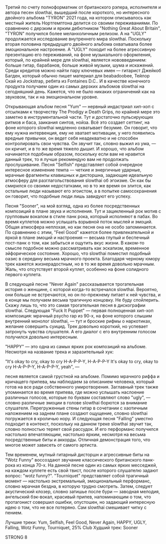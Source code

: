 Третий по счету полноформатник от британского рэпера, исполнителя и автора песен slowthai, вышедший после короткого, но интересного двойного альбома "TYRON" 2021 года, на котором описывалось как местный житель Нортгемптона делится со своими переживаниями. По сравнению с дерзким и ярким дебютником "Nothing Great About Britain", "TYRON" получился более меланхоличным релизом. А на "UGLY" продолжается исследование внутреннего мира slowthai. Поскольку вторая половина предыдущего двойного альбома охватывала более эмоциональное настроение. А "UGLY" походит на более агрессивную презентацию его переживаний, на фоне музыкального оформления, который, по крайней мере для slowthai, является нововведением: больше гитар, барабанов, больше живой музыки, шума и искажений. Среди кредитов можно найти пару ключевых имен — гитарист Джейкоб Багден, который обычно пишет материал для beabadoobee, Тейлор Скай из Jockstrap, ребята из Fontaines D.C.. И в качестве конечного продукта получаем один из самых дерзких альбомов slowthai на сегодняшний день. Кажется, что не было никаких ограничений как на звуковом, так и на эмоциональном уровне.

Открывающая альбом песня "Yum" — нервный индастриал хип-хоп с отсылками к творчеству The Prodigy и Death Grips, по крайней мере это заметно в инструментальной части. Тут и достаточно пульсирующих ритмов и баса, заикания синтов, нойза. Всё это создает сеттинг, на фоне которого slowthai медленно охватывает безумие. Он говорит, что ему нужна интервенция, ему не хватает мотивации, у него появились вредные привычки, он ведет себя неадекватно и не способен контролировать свои чувства. Он звучит так, словно выжил из ума, — он кричит, и в то же время тяжело дышит. И хорошо, что альбом начинается подобным образом, поскольку если вам не нравится данный трек, то я лучше рекомендую вам не продолжать прослушивание. Песня "Selfish" представляет собой очередное интересное изменение темпа — четкие и энергичные ударные, мрачные фрагменты клавишных и дисторшна, задающие идеальную атмосферу для разглагольствования slowthai об эгоизме. Он как бы смирился со своими недостатками, но в то же время он злится, как остальные люди называют его эгоистом, а в попытке самосохранения он говорит, что подобные люди лишь завидуют его успеху.

Песня "Sooner", на мой взгляд, одна из более посредственных композиций в плане звука и исполнения. Тут и зацикленный рок мотив с групповым вокалом в стиле панк рока, который исполняют в пабах. Во время куплетов можно услышать взрывной поток мыслей и эмоций. Общая атмосфера неплохая, но как песня она не особо запоминается. По сравнению с этим, "Feel Good" кажется более привлекательной и яркой в плане эмоций и настроения — весьма глупый и беспечный пост-панк о том, как забыться и ощутить вкус жизни. В каком-то смысле подобное можно рассматривать как эскапизм, временное эйфорическое состояние. Хорошо, что slowthai поместил подобный оазис в середину весьма мрачного проекта. Благодаря черному юмору трек кажется жизнерадостным, но в то же время довольно мрачным. Жаль, что отсутствует второй куплет, особенно на фоне солидного первого куплета.

В следующей песне "Never Again" рассказывается трогательная история о женщине, с которой когда-то встречался slowthai. Вероятно, они больше не встречаются, но он по-прежнему питает к ней чувства, и в конце мы получаем весьма трагичную концовку. Не буду спойлерить. Скажу лишь то, что это самая трогательная песня в дискографии slowthai. Следующая "Fuck It Puppet" — первая полноценная хип-хоп композиция: мрачный psycho rap из 90-х, на фоне которого слышим внутренний монолог slowthai, — тут и броские рифмы о наркотиках, желание совершить суицид. Трек довольно короткий, но успевает затронуть чувства слушателя. А его диалог с его внутренним голосом получился довольно интересным.

"HAPPY" — это одна из самых ярких рок композиций на альбоме. Несмотря на название трека и заразительный хук:

"It's okay to cry, okay to cry
H-A-P-P-Y, H-A-P-P-Y
It's okay to cry, okay to cry
H-A-P-P-Y, H-A-P-P-Y, yeah", —

песня является самой грустной на альбоме. Помимо мрачного риффа и кричащего припева, мы наблюдаем за описанием человека, который готов на все ради собственного умиротворения. Заглавный трек также упоминается во время припева, где можно услышать наслоение различных голосов, которые по буквам составляют слово "ugly", — словно различные эмоции в голове slowthai борются за внимание слушателя. Перегруженные стены гитар в сочетании с хаотичным наложением на заднем плане создают ощущение, словно slowthai погружается в кроличью нору. И следующая песня "Falling" уместно подходит в контекст, поскольку на данном треке slowthai звучит так, словно полностью теряет свой рассудок. И его перформанс получился настолько впечатляющим, настолько ярким, несмотря на весьма посредственные биты и аккорды. Отличная демонстрация того, что многое может зависеть от самого артиста.

Тем временем, мутный гитарный дисторшн и агрессивные биты на "Wotz Funny" воссоздают звучание классического британского панк-рока из конца 70-х. На данной песне один из самых ярких месседжей, на каждом куплете есть свой твист, после которого слушателю задают вопрос: "wotz funny?". "Tourniquet" представляет собой трагичный момент — настолько экстремальный, эмоциональный перформанс, словно мрачная бездна, в которую трудно смотреть. Затем, следует акустический клозер, словно затишье после бури — заводная мелодия, ангельский бэк-вокал, красивый припев, напоминающим о том, что протагонист совершил ошибки, опустошен, но задающий интересную идею о том, что не все потеряно. Сам slowthai смешивает читку с пением.

Лучшие треки: Yum, Selfish, Feel Good, Never Again, HAPPY, UGLY,
Falling, Wotz Funny, Tourniquet, 25% Club
Худший трек: Sooner

STRONG 8
